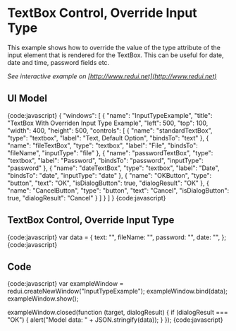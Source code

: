 # TextBox Control, Override Input Type

This example shows how to override the value of the type attribute of the input element that is rendered for the TextBox. This can be useful for date, date and time, password fields etc.

_See interactive example on [http://www.redui.net](http://www.redui.net)_

## UI Model

{code:javascript}
{
    "windows": [
        {
            "name": "InputTypeExample",
            "title": "TextBox With Overriden Input Type Example",
            "left": 500,
            "top": 100,
            "width": 400,
            "height": 500,
            "controls": [
                {
                    "name": "standardTextBox",
                    "type": "textbox",
                    "label": "Text, Default Option",
                    "bindsTo": "text"
                },
                {
                    "name": "fileTextBox",
                    "type": "textbox",
                    "label": "File",
                    "bindsTo": "fileName",
                    "inputType": "file"
                },
                {
                    "name": "passwordTextBox",
                    "type": "textbox",
                    "label": "Password",
                    "bindsTo": "password",
                    "inputType": "password"
                },
                {
                    "name": "dateTextBox",
                    "type": "textbox",
                    "label": "Date",
                    "bindsTo": "date",
                    "inputType": "date"
                },
                {
                    "name": "OKButton",
                    "type": "button",
                    "text": "OK",
                    "isDialogButton": true,
                    "dialogResult": "OK"
                },
                {
                    "name": "CancelButton",
                    "type": "button",
                    "text": "Cancel",
                    "isDialogButton": true,
                    "dialogResult": "Cancel"
                }
            ]
        }
    ]
}
{code:javascript}

## TextBox Control, Override Input Type

{code:javascript}
var data = {
	text: "",
	fileName: "",
	password: "",
	date: "",
};
{code:javascript}

## Code

{code:javascript}
var exampleWindow = redui.createNewWindow("InputTypeExample");
exampleWindow.bind(data);
exampleWindow.show();

exampleWindow.closed(function (target, dialogResult) {
	if (dialogResult === "OK") {
		alert("Model data: " + JSON.stringify(data));
	}
});
{code:javascript}